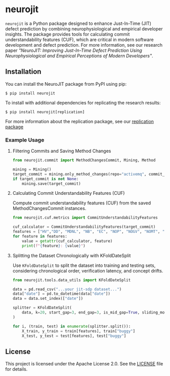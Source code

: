 # neurojit

`neurojit` is a Python package designed to enhance Just-In-Time (JIT) defect prediction by combining neurophysiological and empirical developer insights. The package provides tools for calculating commit understandability features (CUF), which are critical in modern software development and defect prediction. For more information, see our research paper *"NeuroJIT: Improving Just-In-Time Defect Prediction Using Neurophysiological and Empirical Perceptions of Modern Developers"*.

## Installation

You can install the NeuroJIT package from PyPI using pip:

```Shell
$ pip install neurojit
```
To install with additional dependencies for replicating the research results:

```Shell
$ pip install neurojit[replication]
```

For more information about the replication package, see our [replication package](https://github.com/Verssae/NeuroJIT)

### Example Usage
1. Filtering Commits and Saving Method Changes

    ```python
    from neurojit.commit import MethodChangesCommit, Mining, Method

    mining = Mining()
    target_commit = mining.only_method_changes(repo="activemq", commit_hash="8f40a7")
    if target_commit is not None:
        mining.save(target_commit)
    ```
2. Calculating Commit Understandability Features (CUF)

    Compute commit understandability features (CUF) from the saved MethodChangesCommit instances.

    ```python
    from neurojit.cuf.metrics import CommitUnderstandabilityFeatures

    cuf_calculator = CommitUnderstandabilityFeatures(target_commit)
    features = ["HV","DD", "MDNL", "NB", "EC", "NOP", "NOGV", "NOMT", "II", "TE", "DD_HV"]
    for feature in features:
        value = getattr(cuf_calculator, feature)
        print(f"{feature}: {value}")
    ```

3. Splitting the Dataset Chronologically with KFoldDateSplit

    Use `KFoldDateSplit` to split the dataset into training and testing sets, considering chronological order, verification latency, and concept drifts.

    ```python
    from neurojit.tools.data_utils import KFoldDateSplit

    data = pd.read_csv("...your jit-sdp dataset...")
    data["date"] = pd.to_datetime(data["date"])
    data = data.set_index(["date"])

    splitter = KFoldDateSplit(
        data, k=20, start_gap=3, end_gap=3, is_mid_gap=True, sliding_months=1
    )

    for i, (train, test) in enumerate(splitter.split()):
        X_train, y_train = train[features], train["buggy"]
        X_test, y_test = test[features], test["buggy"]
    ```

## License

This project is licensed under the Apache License 2.0. See the [LICENSE](https://github.com/Verssae/NeuroJIT/blob/main/LICENSE) file for details.

